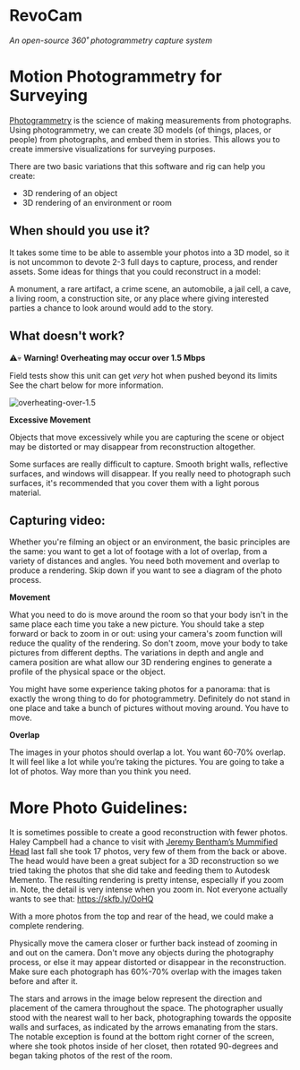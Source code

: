 # RevoCam

_An open-source 360˚ photogrammetry capture system_

Motion Photogrammetry for Surveying
============================================

[Photogrammetry](https://en.wikipedia.org/wiki/Photogrammetry) is the science of making measurements from photographs. Using photogrammetry, we can create 3D models (of things, places, or people) from photographs, and embed them in stories. This allows you to create immersive visualizations for surveying purposes.

There are two basic variations that this software and rig can help you create:

-   3D rendering of an object
-   3D rendering of an environment or room



When should you use it?
------------------------------------

It takes some time to be able to assemble your photos into a 3D model, so it is not uncommon to devote 2-3 full days to capture, process, and render assets.  Some ideas for things that you could reconstruct in a model:

A monument, a rare artifact, a crime scene, an automobile, a jail cell, a cave, a living room, a construction site, or any place where giving interested parties a chance to look around would add to the story.


What doesn't work?
-------------------------------

:warning::skull: **Warning!  Overheating may occur over 1.5 Mbps**

Field tests show this unit can get _very_ hot when pushed beyond its limits  See the chart below for more information.

![overheating-over-1.5](https://cloud.githubusercontent.com/assets/3477155/17794785/791f2088-6580-11e6-9bd4-954243fa2e81.png)

**Excessive Movement**

Objects that move excessively while you are capturing the scene or object may be distorted or may disappear from reconstruction
altogether.

Some surfaces are really difficult to capture. Smooth bright walls, reflective surfaces, and windows will disappear. If you
really need to photograph such surfaces, it's recommended that you cover them with a light porous material.

Capturing video:
-------------------------------

Whether you're filming an object or an environment, the basic principles are the same: you want to get a lot of footage with a
lot of overlap, from a variety of distances and angles.  You need both movement and overlap to produce a rendering.  Skip down if you want to see a diagram of the photo process.

**Movement**

What you need to do is move around the room so that your body isn't in the same place each time you take a new picture. You should
take a step forward or back to zoom in or out: using your camera's zoom function will reduce the quality of the rendering. So don't zoom, move your body to take pictures from different depths. The variations in depth and angle and camera position are what allow our 3D rendering engines to generate a profile of the physical space or the object.

You might have some experience taking photos for a panorama: that is exactly the wrong thing to do for photogrammetry. Definitely do not stand in one place and take a bunch of pictures without moving around. You have to move.

**Overlap**

The images in your photos should overlap a lot. You want 60-70% overlap. It will feel like a lot while you’re taking the pictures. You
are going to take a lot of photos. Way more than you think you need.

More Photo Guidelines:
===================================

It is sometimes possible to create a good reconstruction with fewer photos. Haley Campbell had a chance to visit with [Jeremy Bentham’s Mummified Head](https://www.buzzfeed.com/hayleycampbell/this-is-what-dms-are-for) last fall she took 17 photos, very few of them from the back or above. The head would have been a great subject for a 3D reconstruction so we tried
taking the photos that she did take and feeding them to Autodesk Memento.  The resulting rendering is pretty intense, especially if you zoom in. Note, the detail is very intense when you zoom in. Not everyone actually wants to see that: <https://skfb.ly/OoHQ>

With a more photos from the top and rear of the head, we could make a complete rendering.

Physically move the camera closer or further back instead of zooming in and out on the camera. Don't move any objects during the
photography process, or else it may appear distorted or disappear in the reconstruction. Make sure each photograph has 60%-70% overlap with the images taken before and after it.

The stars and arrows in the image below represent the direction and placement of the camera throughout the space. The photographer
usually stood with the nearest wall to her back, photographing towards the opposite walls and surfaces, as indicated by the arrows emanating from the stars. The notable exception is found at the bottom right corner of the screen, where she took photos inside of her closet, then rotated 90-degrees and began taking photos of the rest of the room.

